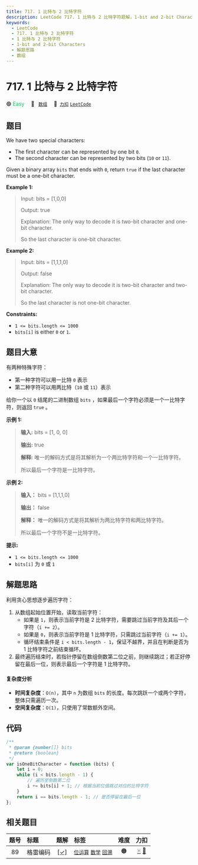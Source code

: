 ```yaml
---
title: 717. 1 比特与 2 比特字符
description: LeetCode 717. 1 比特与 2 比特字符题解，1-bit and 2-bit Characters，包含解题思路、复杂度分析以及完整的 JavaScript 代码实现。
keywords:
  - LeetCode
  - 717. 1 比特与 2 比特字符
  - 1 比特与 2 比特字符
  - 1-bit and 2-bit Characters
  - 解题思路
  - 数组
---
```


# 717. 1 比特与 2 比特字符

🟢 <font color=#15bd66>Easy</font>&emsp; 🔖&ensp; [`数组`](/tag/array.md)&emsp; 🔗&ensp;[`力扣`](https://leetcode.cn/problems/1-bit-and-2-bit-characters) [`LeetCode`](https://leetcode.com/problems/1-bit-and-2-bit-characters)

## 题目

We have two special characters:

- The first character can be represented by one bit `0`.
- The second character can be represented by two bits (`10` or `11`).

Given a binary array `bits` that ends with `0`, return `true` if the last
character must be a one-bit character.

**Example 1:**

> Input: bits = [1,0,0]
>
> Output: true
>
> Explanation: The only way to decode it is two-bit character and one-bit character.
>
> So the last character is one-bit character.

**Example 2:**

> Input: bits = [1,1,1,0]
>
> Output: false
>
> Explanation: The only way to decode it is two-bit character and two-bit character.
>
> So the last character is not one-bit character.

**Constraints:**

- `1 <= bits.length <= 1000`
- `bits[i]` is either `0` or `1`.

## 题目大意

有两种特殊字符：

- 第一种字符可以用一比特 `0` 表示
- 第二种字符可以用两比特（`10` 或 `11`）表示

给你一个以 `0` 结尾的二进制数组 `bits` ，如果最后一个字符必须是一个一比特字符，则返回 `true` 。

**示例 1:**

> **输入:** bits = [1, 0, 0]
>
> **输出:** true
>
> **解释:** 唯一的解码方式是将其解析为一个两比特字符和一个一比特字符。
>
> 所以最后一个字符是一比特字符。

**示例 2:**

> **输入：** bits = [1,1,1,0]
>
> **输出：** false
>
> **解释：** 唯一的解码方式是将其解析为两比特字符和两比特字符。
>
> 所以最后一个字符不是一比特字符。

**提示:**

- `1 <= bits.length <= 1000`
- `bits[i]` 为 `0` 或 `1`

## 解题思路

利用贪心思想逐步遍历字符：

1. 从数组起始位置开始，读取当前字符：
   - 如果是 `1`，则表示当前字符是 2 比特字符，需要跳过当前字符及其后一个字符（`i += 2`）。
   - 如果是 `0`，则表示当前字符是 1 比特字符，只需跳过当前字符（`i += 1`）。
   - 循环结束条件是 `i < bits.length - 1`，保证不越界，并且在判断是否为 1 比特字符之前结束循环。
2. 最终遍历结束时，若指针停留在数组倒数第二位之前，则继续跳过；若正好停留在最后一位，则表示最后一个字符是 1 比特字符。

#### 复杂度分析

- **时间复杂度**：`O(n)`，其中 `n` 为数组 `bits` 的长度。每次跳跃一个或两个字符，整体只需遍历一次。
- **空间复杂度**：`O(1)`，只使用了常数额外空间。

## 代码

```javascript
/**
 * @param {number[]} bits
 * @return {boolean}
 */
var isOneBitCharacter = function (bits) {
	let i = 0;
	while (i < bits.length - 1) {
		// 遍历至倒数第二位
		i += bits[i] + 1; // 根据当前位值跳过对应的比特字符
	}
	return i == bits.length - 1; // 是否停留在最后一位
};
```

## 相关题目

<!-- prettier-ignore -->
| 题号 | 标题 | 题解 | 标签 | 难度 | 力扣 |
| :------: | :------ | :------: | :------ | :------: | :------: |
| 89 | 格雷编码 | [[✓]](/problem/0089.md) |  [`位运算`](/tag/bit-manipulation.md) [`数学`](/tag/math.md) [`回溯`](/tag/backtracking.md) | 🟠 | [🀄️](https://leetcode.cn/problems/gray-code) [🔗](https://leetcode.com/problems/gray-code) |